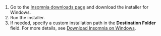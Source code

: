 1. Go to the [Insomnia downloads page](https://insomnia.rest/download) and download the installer for Windows.
1. Run the installer.
1. If needed, specify a custom installation path in the **Destination Folder** field.
   For more details, see [Download Insomnia on Windows](/how-to/download-insomnia-for-windows/).